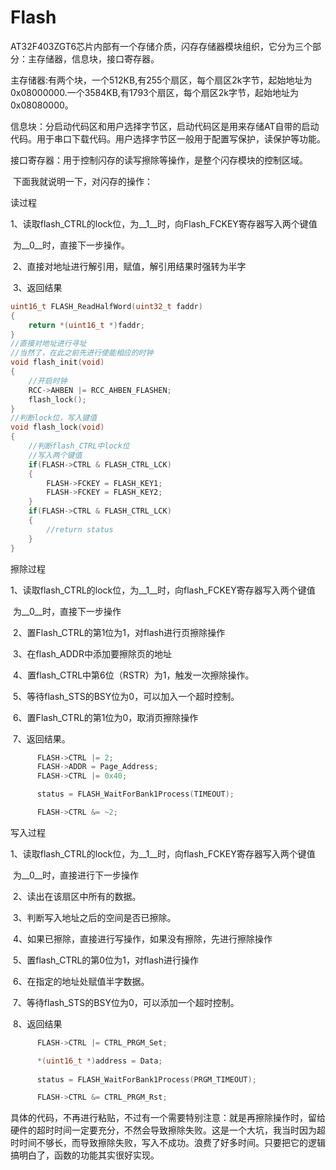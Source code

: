 # Flash

​	AT32F403ZGT6芯片内部有一个存储介质，闪存存储器模块组织，它分为三个部分：主存储器，信息块，接口寄存器。

​	主存储器:有两个块，一个512KB,有255个扇区，每个扇区2k字节，起始地址为0x08000000.一个3584KB,有1793个扇区，每个扇区2k字节，起始地址为0x08080000。

​	信息块：分启动代码区和用户选择字节区，启动代码区是用来存储AT自带的启动代码。用于串口下载代码。用户选择字节区一般用于配置写保护，读保护等功能。

​	接口寄存器：用于控制闪存的读写擦除等操作，是整个闪存模块的控制区域。

​	下面我就说明一下，对闪存的操作：

读过程

​	1、读取flash_CTRL的lock位，为__1__时，向Flash_FCKEY寄存器写入两个键值

​                                            为__0__时，直接下一步操作。

​	2、直接对地址进行解引用，赋值，解引用结果时强转为半字

​	3、返回结果

```c
uint16_t FLASH_ReadHalfWord(uint32_t faddr)
{
	return *(uint16_t *)faddr; 
}
//直接对地址进行寻址
//当然了，在此之前先进行使能相应的时钟
void flash_init(void)
{
	//开启时钟
	RCC->AHBEN |= RCC_AHBEN_FLASHEN;
	flash_lock();
}
//判断lock位，写入键值
void flash_lock(void)
{
	//判断flash_CTRL中lock位
	//写入两个键值
	if(FLASH->CTRL & FLASH_CTRL_LCK)
	{
		FLASH->FCKEY = FLASH_KEY1;
		FLASH->FCKEY = FLASH_KEY2;
	}
	if(FLASH->CTRL & FLASH_CTRL_LCK)
	{
		//return status
	}
}
```



擦除过程

​	1、读取flash_CTRL的lock位，为__1__时，向flash_FCKEY寄存器写入两个键值

​														为__0__时，直接下一步操作	

​	2、置Flash_CTRL的第1位为1，对flash进行页擦除操作

​	3、在flash_ADDR中添加要擦除页的地址

​	4、置flash_CTRL中第6位（RSTR）为1，触发一次擦除操作。

​	5、等待flash_STS的BSY位为0，可以加入一个超时控制。

​	6、置Flash_CTRL的第1位为0，取消页擦除操作

​	7、返回结果。

```c
	  FLASH->CTRL |= 2;
      FLASH->ADDR = Page_Address;
      FLASH->CTRL |= 0x40;

      status = FLASH_WaitForBank1Process(TIMEOUT);

      FLASH->CTRL &= ~2;
```





写入过程

​	1、读取flash_CTRL的lock位，为__1__时，向flash_FCKEY寄存器写入两个键值

​														为__0__时，直接进行下一步操作

​	2、读出在该扇区中所有的数据。

​	3、判断写入地址之后的空间是否已擦除。

​	4、如果已擦除，直接进行写操作，如果没有擦除，先进行擦除操作

​	5、置flash_CTRL的第0位为1，对flash进行操作

​	6、在指定的地址处赋值半字数据。

​	7、等待flash_STS的BSY位为0，可以添加一个超时控制。

​	8、返回结果

```c
 	  FLASH->CTRL |= CTRL_PRGM_Set;

      *(uint16_t *)address = Data;
     
      status = FLASH_WaitForBank1Process(PRGM_TIMEOUT);

      FLASH->CTRL &= CTRL_PRGM_Rst;
```

​	具体的代码，不再进行粘贴，不过有一个需要特别注意：就是再擦除操作时，留给硬件的超时时间一定要充分，不然会导致擦除失败。这是一个大坑，我当时因为超时时间不够长，而导致擦除失败，写入不成功。浪费了好多时间。只要把它的逻辑搞明白了，函数的功能其实很好实现。

